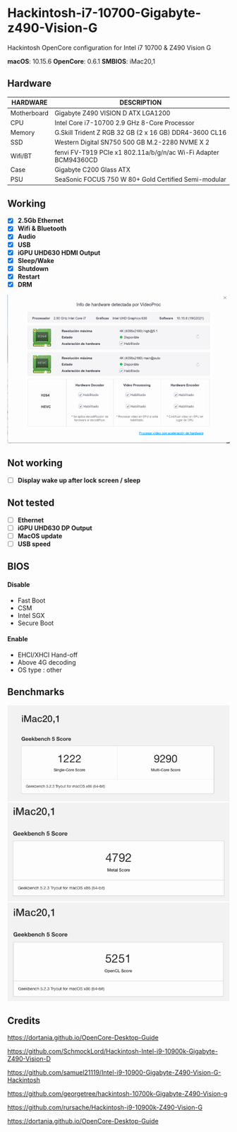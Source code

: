 # Hackintosh-i7-10700-Gigabyte-z490-Vision-G
Hackintosh OpenCore configuration for Intel i7 10700 &amp; Z490 Vision G

**macOS**: 10.15.6 **OpenCore**: 0.6.1 **SMBIOS**: iMac20,1

## Hardware
| HARDWARE | DESCRIPTION |
|---|---|
| Motherboard  | Gigabyte Z490 VISION D ATX LGA1200 |
| CPU | Intel Core i7-10700 2.9 GHz 8-Core Processor
| Memory | G.Skill Trident Z RGB 32 GB (2 x 16 GB) DDR4-3600 CL16 |
| SSD | Western Digital SN750 500 GB M.2-2280 NVME X 2 |
| Wifi/BT | fenvi FV-T919 PCIe x1 802.11a/b/g/n/ac Wi-Fi Adapter BCM94360CD |
| Case | Gigabyte C200 Glass ATX |
| PSU | SeaSonic FOCUS 750 W 80+ Gold Certified Semi-modular |

## Working
- [x] **2.5Gb Ethernet**
- [x] **Wifi & Bluetooth**
- [x] **Audio**
- [x] **USB**
- [x] **iGPU UHD630 HDMI Output**
- [x] **Sleep/Wake**
- [x] **Shutdown**
- [x] **Restart**
- [x] **DRM**

![](Images/VideoProc.png)

## Not working
- [ ] **Display wake up after lock screen / sleep**

## Not tested
- [ ] **Ethernet**
- [ ] **iGPU UHD630 DP Output** 
- [ ] **MacOS update**
- [ ] **USB speed**

## BIOS
#### Disable
- Fast Boot
- CSM
- Intel SGX
- Secure Boot

#### Enable
- EHCI/XHCI Hand-off
- Above 4G decoding
- OS type : other

## Benchmarks
![](Images/Geekbench5_CoreScore.png)
![](Images/Geekbench5_MetalScore.png)
![](Images/Geekbench5_OpenCLScore.png)

## Credits
https://dortania.github.io/OpenCore-Desktop-Guide

https://github.com/SchmockLord/Hackintosh-Intel-i9-10900k-Gigabyte-Z490-Vision-D

https://github.com/samuel21119/Intel-i9-10900-Gigabyte-Z490-Vision-G-Hackintosh

https://github.com/georgetree/hackintosh-10700k-Gigabyte-Z490-Vision-g

https://github.com/rursache/Hackintosh-i9-10900k-Z490-Vision-G

https://dortania.github.io/OpenCore-Desktop-Guide
